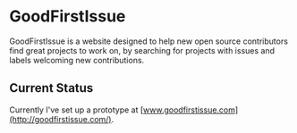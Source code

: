 # GoodFirstIssue


GoodFirstIssue is a website designed to help new open source contributors find great projects to work on, by searching for projects with issues and labels welcoming new contributions. 

## Current Status

Currently I've set up a prototype at [www.goodfirstissue.com](http://goodfirstissue.com/).
